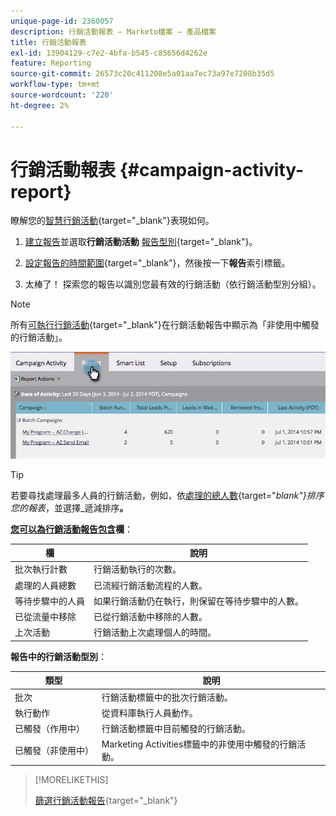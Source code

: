 ```yaml
---
unique-page-id: 2360057
description: 行銷活動報表 — Marketo檔案 — 產品檔案
title: 行銷活動報表
exl-id: 13904129-c7e2-4bfa-b545-c85656d4262e
feature: Reporting
source-git-commit: 26573c20c411208e5a01aa7ec73a97e7208b35d5
workflow-type: tm+mt
source-wordcount: '220'
ht-degree: 2%

---
```


# 行銷活動報表 {#campaign-activity-report}

瞭解您的[智慧行銷活動](/help/marketo/product-docs/core-marketo-concepts/smart-campaigns/creating-a-smart-campaign/understanding-batch-and-trigger-smart-campaigns.md){target="_blank"}表現如何。

1. [建立報告](/help/marketo/product-docs/reporting/basic-reporting/creating-reports/create-a-report-in-a-program.md)並選取&#x200B;**行銷活動活動** [報告型別](/help/marketo/product-docs/reporting/basic-reporting/report-types/report-type-overview.md){target="_blank"}。

1. [設定報告的時間範圍](/help/marketo/product-docs/reporting/basic-reporting/editing-reports/change-a-report-time-frame.md){target="_blank"}，然後按一下&#x200B;**報告**&#x200B;索引標籤。

1. 太棒了！ 探索您的報告以識別您最有效的行銷活動（依行銷活動型別分組）。

>[!NOTE]
>
>所有[可執行行銷活動](/help/marketo/product-docs/core-marketo-concepts/smart-campaigns/flow-actions/execute-campaign.md){target="_blank"}在行銷活動報告中顯示為「非使用中觸發的行銷活動」。

![](assets/campaign-activity-report-1.png)

>[!TIP]
>
>若要尋找處理最多人員的行銷活動，例如，依[處理的總人數](/help/marketo/product-docs/reporting/basic-reporting/editing-reports/sort-report-on-columns.md){target="_blank"}排序您的報表&#x200B;_，並選擇_&#x200B;遞減排序&#x200B;**。**

**[您可以為行銷活動報告包含](/help/marketo/product-docs/reporting/basic-reporting/editing-reports/select-report-columns.md)欄**：

<table><thead>
  <tr>
    <th>欄</th>
    <th>說明</th>
  </tr></thead>
<tbody>
  <tr>
    <td>批次執行計數</td>
    <td>行銷活動執行的次數。</td>
  </tr>
  <tr>
    <td>處理的人員總數</td>
    <td>已流經行銷活動流程的人數。</td>
  </tr>
  <tr>
    <td>等待步驟中的人員</td>
    <td>如果行銷活動仍在執行，則保留在等待步驟中的人數。</td>
  </tr>
  <tr>
    <td>已從流量中移除</td>
    <td>已從行銷活動中移除的人數。</td>
  </tr>
  <tr>
    <td>上次活動</td>
    <td>行銷活動上次處理個人的時間。</td>
  </tr>
</tbody>
</table>

**報告中的行銷活動型別**：

<table><thead>
  <tr>
    <th>類型</th>
    <th>說明</th>
  </tr></thead>
<tbody>
  <tr>
    <td>批次</td>
    <td>行銷活動標籤中的批次行銷活動。</td>
  </tr>
  <tr>
    <td>執行動作</td>
    <td>從資料庫執行人員動作。</td>
  </tr>
  <tr>
    <td>已觸發（作用中）</td>
    <td>行銷活動標籤中目前觸發的行銷活動。</td>
  </tr>
  <tr>
    <td>已觸發（非使用中）</td>
    <td>Marketing Activities標籤中的非使用中觸發的行銷活動。</td>
  </tr>
</tbody>
</table>

>[!MORELIKETHIS]
>
>[篩選行銷活動報告](/help/marketo/product-docs/reporting/basic-reporting/report-activity/filter-a-campaign-activity-report.md){target="_blank"}
